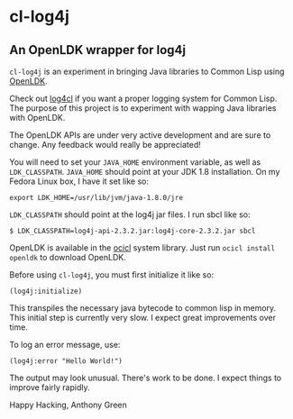 # cl-log4j
## An OpenLDK wrapper for log4j

`cl-log4j` is an experiment in bringing Java libraries to Common Lisp
using [OpenLDK](https://github.com/atgreen/openldk).

Check out [log4cl](https://github.com/sharplispers/log4cl) if you want
a proper logging system for Common Lisp.  The purpose of this project
is to experiment with wapping Java libraries with OpenLDK.

The OpenLDK APIs are under very active development and are sure to
change.  Any feedback would really be appreciated!

You will need to set your `JAVA_HOME` environment variable, as well as
`LDK_CLASSPATH`.  `JAVA_HOME` should point at your JDK 1.8
installation.  On my Fedora Linux box, I have it set like so:

```
export LDK_HOME=/usr/lib/jvm/java-1.8.0/jre
```

`LDK_CLASSPATH` should point at the log4j jar files. I run sbcl like so:

```
$ LDK_CLASSPATH=log4j-api-2.3.2.jar:log4j-core-2.3.2.jar sbcl
```

OpenLDK is available in the [ocicl](https://github.com/ocicl/ocicl)
system library.  Just run `ocicl install openldk` to download OpenLDK.

Before using `cl-log4j`, you must first initialize it like so:
```
(log4j:initialize)
```

This transpiles the necessary java bytecode to common lisp in memory.
This initial step is currently very slow.  I expect great improvements
over time.

To log an error message, use:
```
(log4j:error "Hello World!")
```

The output may look unusual.  There's work to be done. I expect things
to improve fairly rapidly.


Happy Hacking,
Anthony Green